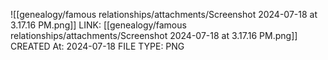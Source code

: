 ![[genealogy/famous relationships/attachments/Screenshot 2024-07-18 at 3.17.16 PM.png]]
LINK: [[genealogy/famous relationships/attachments/Screenshot 2024-07-18 at 3.17.16 PM.png]]
CREATED At: 2024-07-18
FILE TYPE: PNG
